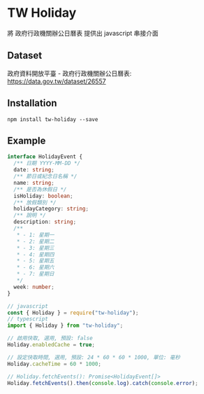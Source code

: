# TW Holiday

將 政府行政機關辦公日曆表 提供出 javascript 串接介面

## Dataset

政府資料開放平臺 - 政府行政機關辦公日曆表: https://data.gov.tw/dataset/26557

## Installation

```
npm install tw-holiday --save
```

## Example

```typescript
interface HolidayEvent {
  /** 日期 YYYY-MM-DD */
  date: string;
  /** 節日或紀念日名稱 */
  name: string;
  /** 是否為休假日 */
  isHoliday: boolean;
  /** 放假類別 */
  holidayCategory: string;
  /** 說明 */
  description: string;
  /**
   * - 1: 星期一
   * - 2: 星期二
   * - 3: 星期三
   * - 4: 星期四
   * - 5: 星期五
   * - 6: 星期六
   * - 7: 星期日
   */
  week: number;
}
```

```typescript
// javascript
const { Holiday } = require("tw-holiday");
// typescript
import { Holiday } from "tw-holiday";

// 啟用快取, 選用, 預設: false
Holiday.enabledCache = true;

// 設定快取時間, 選用, 預設: 24 * 60 * 60 * 1000, 單位: 毫秒
Holiday.cacheTime = 60 * 1000;

// Holiday.fetchEvents(): Promise<HolidayEvent[]>
Holiday.fetchEvents().then(console.log).catch(console.error);
```
